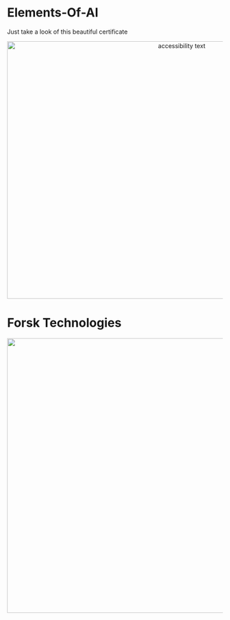 # Elements-Of-AI
Just take a look of this beautiful certificate 

<p align="center">
  <img src="https://user-images.githubusercontent.com/100270525/164041532-119c56e0-ee7f-4e95-a52c-5f84eb378f8b.png" width="800" height = "600" alt="accessibility text">
</p>


# Forsk Technologies 
<p align="center">
  <img src="https://user-images.githubusercontent.com/100270525/165349910-8eab0c6d-3f2e-402e-90a2-8859b9bf59cf.png" width="1280" height = "640" alt="accessibility text">
</p>
